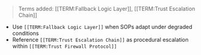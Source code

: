 > Terms added: [[TERM:Fallback Logic Layer]], [[TERM:Trust Escalation Chain]]  
- Use `[[TERM:Fallback Logic Layer]]` when SOPs adapt under degraded conditions
- Reference `[[TERM:Trust Escalation Chain]]` as procedural escalation within `[[TERM:Trust Firewall Protocol]]`